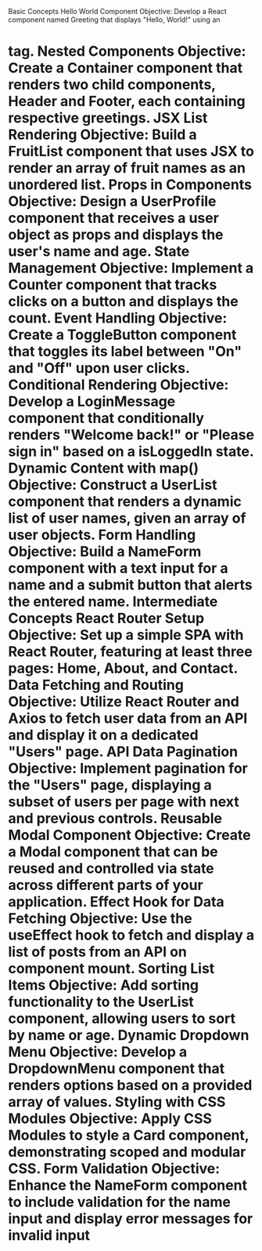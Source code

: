 Basic Concepts
Hello World Component
Objective: Develop a React component named Greeting that displays "Hello, World!" using an 
<h1> tag.
Nested Components
Objective: Create a Container component that renders two child components, Header and Footer, 
each containing respective greetings.
JSX List Rendering
Objective: Build a FruitList component that uses JSX to render an array of fruit names as an 
unordered list.
Props in Components
Objective: Design a UserProfile component that receives a user object as props and displays the 
user's name and age.
State Management
Objective: Implement a Counter component that tracks clicks on a button and displays the count.
Event Handling
Objective: Create a ToggleButton component that toggles its label between "On" and "Off" upon 
user clicks.
Conditional Rendering
Objective: Develop a LoginMessage component that conditionally renders "Welcome back!" or 
"Please sign in" based on a isLoggedIn state.
Dynamic Content with map()
Objective: Construct a UserList component that renders a dynamic list of user names, given an 
array of user objects.
Form Handling
Objective: Build a NameForm component with a text input for a name and a submit button that 
alerts the entered name.
Intermediate Concepts
React Router Setup
Objective: Set up a simple SPA with React Router, featuring at least three pages: Home, About, 
and Contact.
Data Fetching and Routing
Objective: Utilize React Router and Axios to fetch user data from an API and display it on a 
dedicated "Users" page.
API Data Pagination
Objective: Implement pagination for the "Users" page, displaying a subset of users per page with 
next and previous controls.
Reusable Modal Component
Objective: Create a Modal component that can be reused and controlled via state across different 
parts of your application.
Effect Hook for Data Fetching
Objective: Use the useEffect hook to fetch and display a list of posts from an API on component 
mount.
Sorting List Items
Objective: Add sorting functionality to the UserList component, allowing users to sort by name or 
age.
Dynamic Dropdown Menu
Objective: Develop a DropdownMenu component that renders options based on a provided array 
of values.
Styling with CSS Modules
Objective: Apply CSS Modules to style a Card component, demonstrating scoped and modular 
CSS.
Form Validation
Objective: Enhance the NameForm component to include validation for the name input and 
display error messages for invalid input
